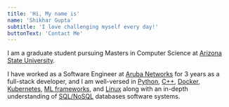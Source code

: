 ```yaml
---
title: 'Hi, My name is'
name: 'Shikhar Gupta'
subtitle: 'I love challenging myself every day!'
buttonText: 'Contact Me'
---
```


I am a graduate student pursuing Masters in Computer Science at [Arizona State University](https://www.asu.edu/). 

I have worked as a Software Engineer at [Aruba Networks](#) for 3 years as a full-stack developer, and I am well-versed in [Python](#), [C++](#), [Docker](#), [Kubernetes](#),
[ML frameworks](#), and [Linux](#) along with an in-depth understanding of [SQL/NoSQL](#) databases software systems.


[//]: # (Off-screen, I sketch my thoughts [here]&#40;https://pin.it/4W1Rxtj&#41;!)
